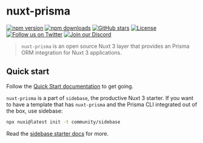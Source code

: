 # nuxt-prisma

[![npm version][npm-version-src]][npm-version-href]
[![npm downloads][npm-downloads-src]][npm-downloads-href]
[![GitHub stars](https://badgen.net/github/stars/sidebase/nuxt-prisma)](https://GitHub.com/sidebase/nuxt-prisma/)
[![License][license-src]][license-href]
[![Follow us on Twitter](https://badgen.net/badge/icon/twitter?icon=twitter&label)](https://twitter.com/sidebase_io)
[![Join our Discord](https://badgen.net/badge/icon/discord?icon=discord&label)](https://discord.gg/9MUHR8WT9B)

> `nuxt-prisma` is an open source Nuxt 3 layer that provides an Prisma ORM integration for Nuxt 3 applications.

## Quick start

Follow the [Quick Start documentation](https://sidebase.io/nuxt-prisma/getting-started) to get going.

`nuxt-prisma` is a part of `sidebase`, the productive Nuxt 3 starter. If you want to have a template that has `nuxt-prisma` and the Prisma CLI integrated out of the box, use sidebase:
```sh
npx nuxi@latest init -t community/sidebase
```

Read the [sidebase starter docs](https://sidebase.io/sidebase/getting-started) for more.

<!-- Badges -->
[npm-version-src]: https://img.shields.io/npm/v/@sidebase/nuxt-prisma/latest.svg
[npm-version-href]: https://npmjs.com/package/@sidebase/nuxt-prisma

[npm-downloads-src]: https://img.shields.io/npm/dt/@sidebase/nuxt-prisma.svg
[npm-downloads-href]: https://npmjs.com/package/@sidebase/nuxt-prisma

[license-src]: https://img.shields.io/npm/l/@sidebase/nuxt-prisma.svg
[license-href]: https://npmjs.com/package/@sidebase/nuxt-prisma
